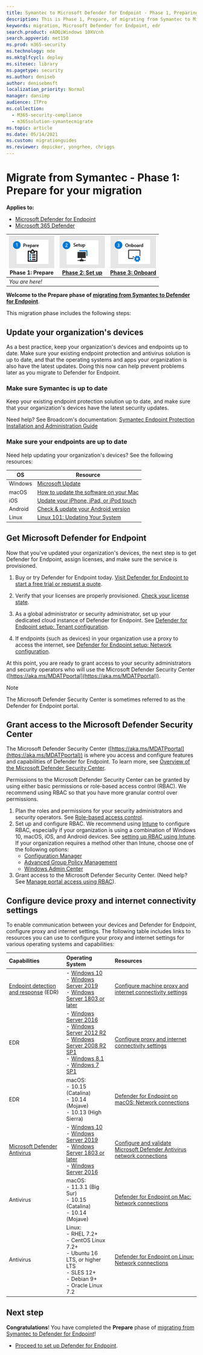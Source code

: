 ```yaml
---
title: Symantec to Microsoft Defender for Endpoint - Phase 1, Preparing
description: This is Phase 1, Prepare, of migrating from Symantec to Microsoft Defender for Endpoint.
keywords: migration, Microsoft Defender for Endpoint, edr
search.product: eADQiWindows 10XVcnh
search.appverid: met150
ms.prod: m365-security
ms.technology: mde
ms.mktglfcycl: deploy
ms.sitesec: library
ms.pagetype: security
ms.author: deniseb
author: denisebmsft
localization_priority: Normal
manager: dansimp
audience: ITPro
ms.collection: 
  - M365-security-compliance
  - m365solution-symantecmigrate
ms.topic: article
ms.date: 05/14/2021
ms.custom: migrationguides
ms.reviewer: depicker, yongrhee, chriggs
---
```


# Migrate from Symantec - Phase 1: Prepare for your migration

**Applies to:**
- [Microsoft Defender for Endpoint](https://go.microsoft.com/fwlink/p/?linkid=2154037)
- [Microsoft 365 Defender](https://go.microsoft.com/fwlink/?linkid=2118804)

|![Phase 1: Prepare](images/phase-diagrams/prepare.png)<br/>Phase 1: Prepare |[![Phase 2: Set up](images/phase-diagrams/setup.png)](symantec-to-microsoft-defender-atp-setup.md)<br/>[Phase 2: Set up](symantec-to-microsoft-defender-atp-setup.md) |[![Phase 3: Onboard](images/phase-diagrams/onboard.png)](symantec-to-microsoft-defender-atp-onboard.md)<br/>[Phase 3: Onboard](symantec-to-microsoft-defender-atp-onboard.md) |
|--|--|--|
|*You are here!*| | |


**Welcome to the Prepare phase of [migrating from Symantec to Defender for Endpoint](symantec-to-microsoft-defender-endpoint-migration.md#the-migration-process)**. 

This migration phase includes the following steps:


## Update your organization's devices

As a best practice, keep your organization's devices and endpoints up to date. Make sure your existing endpoint protection and antivirus solution is up to date, and that the operating systems and apps your organization is also have the latest updates. Doing this now can help prevent problems later as you migrate to Defender for Endpoint.

### Make sure Symantec is up to date

Keep your existing endpoint protection solution up to date, and make sure that your organization's devices have the latest security updates.

Need help? See Broadcom's documentation: [Symantec Endpoint Protection Installation and Administration Guide](https://techdocs.broadcom.com/us/en/symantec-security-software/endpoint-security-and-management/endpoint-protection/all.html)

### Make sure your endpoints are up to date

Need help updating your organization's devices? See the following resources:


|OS  |Resource  |
|---------|---------|
|Windows     | [Microsoft Update](https://www.update.microsoft.com/)        |
|macOS     | [How to update the software on your Mac](https://support.apple.com/HT201541)         |
|iOS     | [Update your iPhone, iPad, or iPod touch](https://support.apple.com/HT204204)         |
|Android     | [Check & update your Android version](https://support.google.com/android/answer/7680439)        |
|Linux     | [Linux 101: Updating Your System](https://www.linux.com/training-tutorials/linux-101-updating-your-system)        |


## Get Microsoft Defender for Endpoint

Now that you've updated your organization's devices, the next step is to get Defender for Endpoint, assign licenses, and make sure the service is provisioned.

1. Buy or try Defender for Endpoint today. [Visit Defender for Endpoint to start a free trial or request a quote](https://aka.ms/mdatp). 

2. Verify that your licenses are properly provisioned. [Check your license state](production-deployment.md#check-license-state).

3. As a global administrator or security administrator, set up your dedicated cloud instance of Defender for Endpoint. See [Defender for Endpoint setup: Tenant configuration](production-deployment.md#tenant-configuration).

4. If endpoints (such as devices) in your organization use a proxy to access the internet, see [Defender for Endpoint setup: Network configuration](production-deployment.md#network-configuration).
 
At this point, you are ready to grant access to your security administrators and security operators who will use the Microsoft Defender Security Center ([https://aka.ms/MDATPportal](https://aka.ms/MDATPportal)). 

> [!NOTE]
> The Microsoft Defender Security Center is sometimes referred to as the Defender for Endpoint portal. 

## Grant access to the Microsoft Defender Security Center

The Microsoft Defender Security Center ([https://aka.ms/MDATPportal](https://aka.ms/MDATPportal)) is where you access and configure features and capabilities of Defender for Endpoint. To learn more, see [Overview of the Microsoft Defender Security Center](use.md).

Permissions to the Microsoft Defender Security Center can be granted by using either basic permissions or role-based access control (RBAC). We recommend using RBAC so that you have more granular control over permissions.

1. Plan the roles and permissions for your security administrators and security operators. See [Role-based access control](prepare-deployment.md#role-based-access-control).
2. Set up and configure RBAC. We recommend using [Intune](/mem/intune/fundamentals/what-is-intune) to configure RBAC, especially if your organization is using a combination of Windows 10, macOS, iOS, and Android devices. See [setting up RBAC using Intune](/mem/intune/fundamentals/role-based-access-control).<br/>
   If your organization requires a method other than Intune, choose one of the following options:
    - [Configuration Manager](/mem/configmgr/core/servers/deploy/configure/configure-role-based-administration)
    - [Advanced Group Policy Management](/microsoft-desktop-optimization-pack/agpm)
    - [Windows Admin Center](/windows-server/manage/windows-admin-center/overview)
3. Grant access to the Microsoft Defender Security Center. (Need help? See [Manage portal access using RBAC](rbac.md)).

## Configure device proxy and internet connectivity settings

To enable communication between your devices and Defender for Endpoint, configure proxy and internet settings. The following table includes links to resources you can use to configure your proxy and internet settings for various operating systems and capabilities:

|Capabilities  | Operating System | Resources |
|:----|:----|:---|
|[Endpoint detection and response](overview-endpoint-detection-response.md) (EDR) |- [Windows 10](/windows/release-health/release-information/) <br/>- [Windows Server 2019](/windows/release-health/status-windows-10-1809-and-windows-server-2019)<br/>- [Windows Server 1803 or later](/windows-server/get-started/whats-new-in-windows-server-1803)  |[Configure machine proxy and internet connectivity settings](configure-proxy-internet.md) |
|EDR |- [Windows Server 2016](/windows/release-health/status-windows-10-1607-and-windows-server-2016) <br/>- [Windows Server 2012 R2](/windows/release-health/status-windows-8.1-and-windows-server-2012-r2)<br/>- [Windows Server 2008 R2 SP1](/windows/release-health/status-windows-7-and-windows-server-2008-r2-sp1)<br/>- [Windows 8.1](/windows/release-health/status-windows-8.1-and-windows-server-2012-r2)<br/>- [Windows 7 SP1](/windows/release-health/status-windows-7-and-windows-server-2008-r2-sp1) |[Configure proxy and internet connectivity settings](onboard-downlevel.md#configure-proxy-and-internet-connectivity-settings) |
|EDR  |macOS: <br/>- 10.15 (Catalina)<br/>- 10.14 (Mojave) <br/>- 10.13 (High Sierra)  |[Defender for Endpoint on macOS: Network connections](microsoft-defender-endpoint-mac.md#network-connections) |
|[Microsoft Defender Antivirus](microsoft-defender-antivirus-in-windows-10.md) |- [Windows 10](/windows/release-health/release-information/) <br/>- [Windows Server 2019](/windows/release-health/status-windows-10-1809-and-windows-server-2019)<br/>- [Windows Server 1803 or later](/windows-server/get-started/whats-new-in-windows-server-1803) <br/>- [Windows Server 2016](/windows-server/get-started/whats-new-in-windows-server-2016) |[Configure and validate Microsoft Defender Antivirus network connections](configure-network-connections-microsoft-defender-antivirus.md)<br/> |
|Antivirus |macOS: <br/>- 11.3.1 (Big Sur)<br/>- 10.15 (Catalina)<br/>- 10.14 (Mojave)  |[Defender for Endpoint on Mac: Network connections](microsoft-defender-endpoint-mac.md#network-connections) |
|Antivirus |Linux: <br/>- RHEL 7.2+<br/>- CentOS Linux 7.2+<br/>- Ubuntu 16 LTS, or higher LTS<br/>- SLES 12+<br/>- Debian 9+<br/>- Oracle Linux 7.2 |[Defender for Endpoint on Linux: Network connections](microsoft-defender-endpoint-linux.md#network-connections)  |

## Next step

**Congratulations**! You have completed the **Prepare** phase of [migrating from Symantec to Defender for Endpoint](symantec-to-microsoft-defender-endpoint-migration.md#the-migration-process)!
- [Proceed to set up Defender for Endpoint](symantec-to-microsoft-defender-atp-setup.md).

